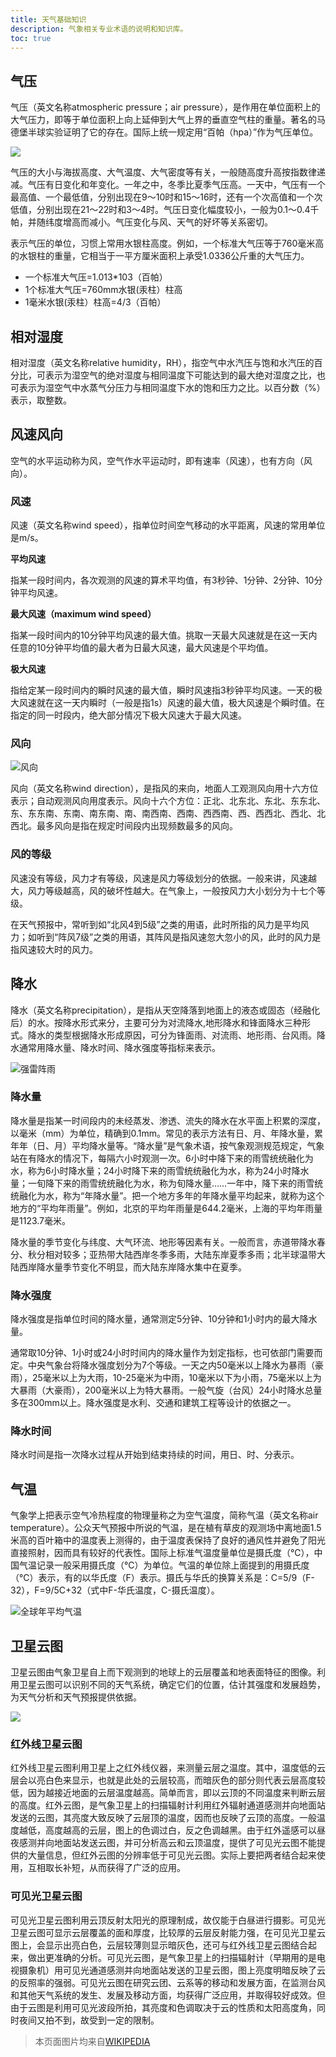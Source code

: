 ```yaml
---
title: 天气基础知识
description: 气象相关专业术语的说明和知识库。
toc: true
---
```


## 气压

气压（英文名称atmospheric pressure；air pressure），是作用在单位面积上的大气压力，即等于单位面积上向上延伸到大气上界的垂直空气柱的重量。著名的马德堡半球实验证明了它的存在。国际上统一规定用“百帕（hpa）”作为气压单位。

![](/assets/images/Day5pressureforecast.png)

气压的大小与海拔高度、大气温度、大气密度等有关，一般随高度升高按指数律递减。气压有日变化和年变化。一年之中，冬季比夏季气压高。一天中，气压有一个最高值、一个最低值，分别出现在9～10时和15～16时，还有一个次高值和一个次低值，分别出现在21～22时和3～4时。气压日变化幅度较小，一般为0.1～0.4千帕，并随纬度增高而减小。气压变化与风、天气的好坏等关系密切。

表示气压的单位，习惯上常用水银柱高度。例如，一个标准大气压等于760毫米高的水银柱的重量，它相当于一平方厘米面积上承受1.0336公斤重的大气压力。

- 一个标准大气压=1.013*103（百帕）
- 1个标准大气压=760mm水银(汞柱）柱高
- 1毫米水银(汞柱）柱高=4/3（百帕）

## 相对湿度

相对湿度（英文名称relative humidity，RH），指空气中水汽压与饱和水汽压的百分比，可表示为湿空气的绝对湿度与相同温度下可能达到的最大绝对湿度之比，也可表示为湿空气中水蒸气分压力与相同温度下水的饱和压力之比。以百分数（%）表示，取整数。

## 风速风向

空气的水平运动称为风，空气作水平运动时，即有速率（风速），也有方向（风向）。

### 风速

风速（英文名称wind speed），指单位时间空气移动的水平距离，风速的常用单位是m/s。

**平均风速**

指某一段时间内，各次观测的风速的算术平均值，有3秒钟、1分钟、2分钟、10分钟平均风速。

**最大风速（maximum wind speed）**

指某一段时间内的10分钟平均风速的最大值。挑取一天最大风速就是在这一天内任意的10分钟平均值的最大者为日最大风速，最大风速是个平均值。

**极大风速**

指给定某一段时间内的瞬时风速的最大值，瞬时风速指3秒钟平均风速。一天的极大风速就在这一天内瞬时（一般是指1s）风速的最大值，极大风速是个瞬时值。在指定的同一时段内，绝大部分情况下极大风速大于最大风速。

### 风向

![风向](/assets/images/wind-direction.png)

风向（英文名称wind direction），是指风的来向，地面人工观测风向用十六方位表示；自动观测风向用度表示。风向十六个方位：正北、北东北、东北、东东北、东、东东南、东南、南东南、南、南西南、西南、西西南、西、西西北、西北、北西北。最多风向是指在规定时间段内出现频数最多的风向。

### 风的等级

风速没有等级，风力才有等级，风速是风力等级划分的依据。一般来讲，风速越大，风力等级越高，风的破坏性越大。在气象上，一般按风力大小划分为十七个等级。

在天气预报中，常听到如“北风4到5级”之类的用语，此时所指的风力是平均风力；如听到“阵风7级”之类的用语，其阵风是指风速忽大忽小的风，此时的风力是指风速较大时的风力。

## 降水

降水（英文名称precipitation），是指从天空降落到地面上的液态或固态（经融化后）的水。按降水形式来分，主要可分为对流降水,地形降水和锋面降水三种形式。降水的类型根据降水形成原因，可分为锋面雨、对流雨、地形雨、台风雨。降水通常用降水量、降水时间、降水强度等指标来表示。

![强雷阵雨](/assets/images/FoggDam-NT.jpg)

### 降水量
降水量是指某一时间段内的未经蒸发、渗透、流失的降水在水平面上积累的深度，以毫米（mm）为单位，精确到0.1mm。常见的表示方法有日、月、年降水量，累年年（日、月）平均降水量等。“降水量”是气象术语，按气象观测规范规定，气象站在有降水的情况下，每隔六小时观测一次。6小时中降下来的雨雪统统融化为水，称为6小时降水量；24小时降下来的雨雪统统融化为水，称为24小时降水量；一旬降下来的雨雪统统融化为水，称为旬降水量……一年中，降下来的雨雪统统融化为水，称为“年降水量”。把一个地方多年的年降水量平均起来，就称为这个地方的“平均年雨量”。例如，北京的平均年雨量是644.2毫米，上海的平均年雨量是1123.7毫米。

降水量的季节变化与纬度、大气环流、地形等因素有关。一般而言，赤道带降水春分、秋分相对较多；亚热带大陆西岸冬季多雨，大陆东岸夏季多雨；北半球温带大陆西岸降水量季节变化不明显，而大陆东岸降水集中在夏季。

### 降水强度
降水强度是指单位时间的降水量，通常测定5分钟、10分钟和1小时内的最大降水量。

通常取10分钟、1小时或24小时时间内的降水量作为划定指标，也可依部门需要而定。中央气象台将降水强度划分为7个等级。一天之内50毫米以上降水为暴雨（豪雨），25毫米以上为大雨，10-25毫米为中雨，10毫米以下为小雨，75毫米以上为大暴雨（大豪雨），200毫米以上为特大暴雨。一般气旋（台风）24小时降水总量多在300mm以上。降水强度是水利、交通和建筑工程等设计的依据之一。

### 降水时间

降水时间是指一次降水过程从开始到结束持续的时间，用日、时、分表示。

## 气温

气象学上把表示空气冷热程度的物理量称之为空气温度，简称气温（英文名称air temperature）。公众天气预报中所说的气温，是在植有草皮的观测场中离地面1.5米高的百叶箱中的温度表上测得的，由于温度表保持了良好的通风性并避免了阳光直接照射，因而具有较好的代表性。国际上标准气温度量单位是摄氏度（℃），中国气温记录一般采用摄氏度（℃）为单位。气温的单位除上面提到的用摄氏度（℃）表示，有的以华氏度（F）表示。摄氏与华氏的换算关系是：C=5/9（F-32），F=9/5C+32（式中F-华氏温度，C-摄氏温度）。

![全球年平均气温](/assets/images/Annual_Average_Temperature_Map.jpg)

## 卫星云图
卫星云图由气象卫星自上而下观测到的地球上的云层覆盖和地表面特征的图像。利用卫星云图可以识别不同的天气系统，确定它们的位置，估计其强度和发展趋势，为天气分析和天气预报提供依据。

![](/assets/images/MODIS_Map.jpg)

### 红外线卫星云图
红外线卫星云图利用卫星上之红外线仪器，来测量云层之温度。其中，温度低的云层会以亮白色来显示，也就是此处的云层较高，而暗灰色的部分则代表云层高度较低，因为越接近地面的云层温度越高。简单而言，即以云顶的不同温度来判断云层的高度。红外云图，是气象卫星上的扫描辐射计利用红外辐射通道感测并向地面站发送的云图，其亮度大致反映了云层顶的温度，因而也反映了云顶的高度。一般温度越低，高度越高的云层，图上的色调过白，反之色调越黑。由于红外遥感可以昼夜感测并向地面站发送云图，并可分析高云和云顶温度，提供了可见光云图不能提供的大量信息，但红外云图的分辨率低于可见光云图。实际上要把两者结合起来使用，互相取长补短，从而获得了广泛的应用。

### 可见光卫星云图
可见光卫星云图利用云顶反射太阳光的原理制成，故仅能于白昼进行摄影。可见光卫星云图可显示云层覆盖的面和厚度，比较厚的云层反射能力强，在可见光卫星云图上，会显示出亮白色，云层较薄则显示暗灰色，还可与红外线卫星云图结合起来，做出更准确的分析。可见光云图，是气象卫星上的扫描辐射计（早期用的是电视摄象机）用可见光通道感测并向地面站发送的卫星云图，图上亮度明暗反映了云的反照率的强弱。可见光云图在研究云团、云系等的移动和发展方面，在监测台风和其他天气系统的发生、发展及移动方面，均获得广泛应用，并取得较好成效。但由于云图是利用可见光波段所拍，其亮度和色调取决于云的性质和太阳高度角，同时夜间又拍不到，故受到一定的限制。

> 本页面图片均来自[WIKIPEDIA](https://en.wikipedia.org/wiki/Main_Page)
